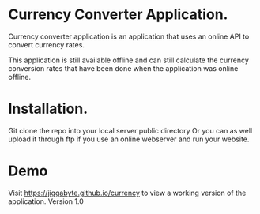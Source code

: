 # Currency Converter Application.

Currency converter application is an application that uses an online API
to convert currency rates.

This application is still available offline and can still 
calculate the currency conversion rates that have been done
when the application was online offline.

# Installation.

Git clone the repo into your local server public directory
Or you can as well upload it through ftp if you use an online webserver
and run your website.

# Demo
Visit 
https://jiggabyte.github.io/currency
to view a working version of the application.
Version
1.0